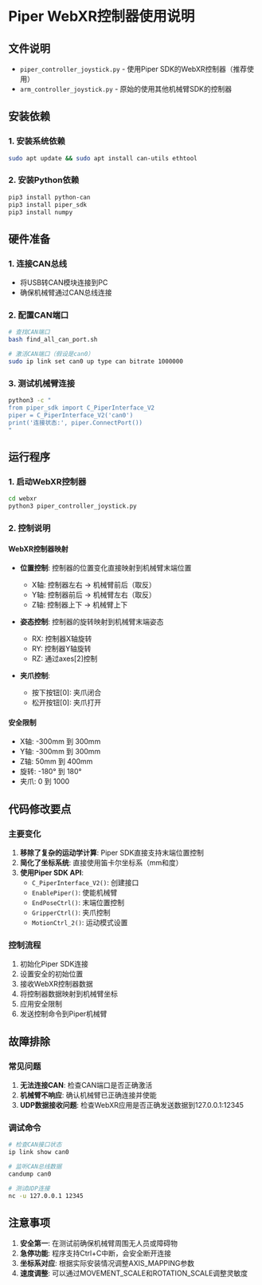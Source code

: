 # Piper WebXR控制器使用说明

## 文件说明

- `piper_controller_joystick.py` - 使用Piper SDK的WebXR控制器（推荐使用）
- `arm_controller_joystick.py` - 原始的使用其他机械臂SDK的控制器

## 安装依赖

### 1. 安装系统依赖
```bash
sudo apt update && sudo apt install can-utils ethtool
```

### 2. 安装Python依赖
```bash
pip3 install python-can
pip3 install piper_sdk
pip3 install numpy
```

## 硬件准备

### 1. 连接CAN总线
- 将USB转CAN模块连接到PC
- 确保机械臂通过CAN总线连接

### 2. 配置CAN端口
```bash
# 查找CAN端口
bash find_all_can_port.sh

# 激活CAN端口（假设是can0）
sudo ip link set can0 up type can bitrate 1000000
```

### 3. 测试机械臂连接
```bash
python3 -c "
from piper_sdk import C_PiperInterface_V2
piper = C_PiperInterface_V2('can0')
print('连接状态:', piper.ConnectPort())
"
```

## 运行程序

### 1. 启动WebXR控制器
```bash
cd webxr
python3 piper_controller_joystick.py
```

### 2. 控制说明

#### WebXR控制器映射
- **位置控制**: 控制器的位置变化直接映射到机械臂末端位置
  - X轴: 控制器左右 → 机械臂前后（取反）
  - Y轴: 控制器前后 → 机械臂左右（取反）
  - Z轴: 控制器上下 → 机械臂上下
  
- **姿态控制**: 控制器的旋转映射到机械臂末端姿态
  - RX: 控制器X轴旋转
  - RY: 控制器Y轴旋转
  - RZ: 通过axes[2]控制

- **夹爪控制**: 
  - 按下按钮[0]: 夹爪闭合
  - 松开按钮[0]: 夹爪打开

#### 安全限制
- X轴: -300mm 到 300mm
- Y轴: -300mm 到 300mm
- Z轴: 50mm 到 400mm
- 旋转: -180° 到 180°
- 夹爪: 0 到 1000

## 代码修改要点

### 主要变化
1. **移除了复杂的运动学计算**: Piper SDK直接支持末端位置控制
2. **简化了坐标系统**: 直接使用笛卡尔坐标系（mm和度）
3. **使用Piper SDK API**:
   - `C_PiperInterface_V2()`: 创建接口
   - `EnablePiper()`: 使能机械臂
   - `EndPoseCtrl()`: 末端位置控制
   - `GripperCtrl()`: 夹爪控制
   - `MotionCtrl_2()`: 运动模式设置

### 控制流程
1. 初始化Piper SDK连接
2. 设置安全的初始位置
3. 接收WebXR控制器数据
4. 将控制器数据映射到机械臂坐标
5. 应用安全限制
6. 发送控制命令到Piper机械臂

## 故障排除

### 常见问题
1. **无法连接CAN**: 检查CAN端口是否正确激活
2. **机械臂不响应**: 确认机械臂已正确连接并使能
3. **UDP数据接收问题**: 检查WebXR应用是否正确发送数据到127.0.0.1:12345

### 调试命令
```bash
# 检查CAN接口状态
ip link show can0

# 监听CAN总线数据
candump can0

# 测试UDP连接
nc -u 127.0.0.1 12345
```

## 注意事项

1. **安全第一**: 在测试前确保机械臂周围无人员或障碍物
2. **急停功能**: 程序支持Ctrl+C中断，会安全断开连接
3. **坐标系对应**: 根据实际安装情况调整AXIS_MAPPING参数
4. **速度调整**: 可以通过MOVEMENT_SCALE和ROTATION_SCALE调整灵敏度
